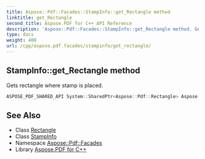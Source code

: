 ```yaml
---
title: Aspose::Pdf::Facades::StampInfo::get_Rectangle method
linktitle: get_Rectangle
second_title: Aspose.PDF for C++ API Reference
description: 'Aspose::Pdf::Facades::StampInfo::get_Rectangle method. Gets rectangle where stamp is placed in C++.'
type: docs
weight: 400
url: /cpp/aspose.pdf.facades/stampinfo/get_rectangle/
---
```

## StampInfo::get_Rectangle method


Gets rectangle where stamp is placed.

```cpp
ASPOSE_PDF_SHARED_API System::SharedPtr<Aspose::Pdf::Rectangle> Aspose::Pdf::Facades::StampInfo::get_Rectangle() const
```

## See Also

* Class [Rectangle](../../../aspose.pdf/rectangle/)
* Class [StampInfo](../)
* Namespace [Aspose::Pdf::Facades](../../)
* Library [Aspose.PDF for C++](../../../)
